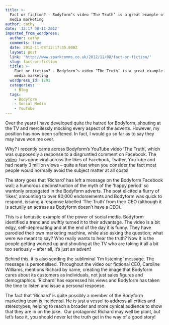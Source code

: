 ```yaml
---
title: >-
  Fact or fiction? - Bodyform’s video ‘The Truth’ is a great example of social
  media marketing 
author: cathy
date: '12:17 08-11-2012'
imported_from_wordpress:
  author: cathy
  comments: true
  date: 2012-11-08T12:17:35.000Z
  layout: post
  link: 'http://www.sparkcomms.co.uk/2012/11/08/fact-or-fiction/'
  slug: fact-or-fiction
  title: >-
    Fact or fiction? - Bodyform’s video ‘The Truth’ is a great example of social
    media marketing 
  wordpress_id: 1291
  categories:
    - Blog
  tags:
    - Bodyform
    - Social Media
    - YouTube
---
```


Over the years I have developed quite the hatred for Bodyform, shouting at the TV and mercilessly mocking every aspect of the adverts. However, my position has now been softened. In fact, I would go so far as to say they may have won me over.

Why? I recently came across Bodyform’s YouTube video ‘The Truth’, which was supposedly a response to a disgruntled comment on Facebook. The [video](http://www.youtube.com/watch?feature=player_embedded&v=Bpy75q2DDow%20-)  has gone viral across the likes of Facebook, Twitter, YouTube and had nearly 3 million views – quite a feat when you consider the fact most people would normally avoid the subject matter at all costs!

The story goes that ‘Richard’ has left a message on the Bodyform Facebook wall; a humorous deconstruction of the myth of the ‘happy period’ so wantonly propagated in the Bodyform adverts. The post elicited a flurry of ‘likes’, amounting to over 80,000 endorsements and Bodyform was quick to respond, issuing a response labelled ‘The Truth’ from their CEO (although it is actually an actress as Bodyform doesn’t have a CEO).

This is a fantastic example of the power of social media. Bodyform identified a trend and swiftly turned it to their advantage. The video is a bit edgy, self-deprecating and at the end of the day it is funny. They have parodied their own marketing machine, while also asking the question; what were we meant to say? Who really wants to hear the truth? Now it is the people getting worked up and shouting at the TV who are taking it all a bit too seriously – after all, it’s just an advert!

Behind this, it is also sending the subliminal ‘I’m listening’ message. The message is personalised. Throughout the video our fictional CEO, Caroline Williams, mentions Richard by name, creating the image that Bodyform cares about its customers as individuals, not just sales figures and demographics. ‘Richard’ has expressed his views and Bodyform has taken the time to listen and issue a personal response.

The fact that ‘Richard’ is quite possibly a member of the Bodyform marketing team is incidental. He is just a vessel to address all critics and stereotypes, helping to reach a broader and more cynical audience to show that they are in on the joke.  Our protagonist Richard may well be plant, but let’s face it, you should never let the truth get in the way of a good story!

